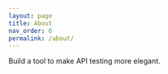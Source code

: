 ```yaml
---
layout: page
title: About
nav_order: 6
permalink: /about/
---
```


Build a tool to make API testing more elegant.